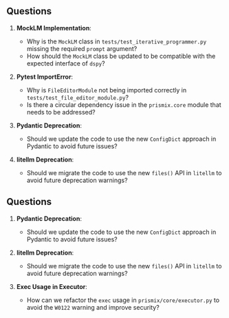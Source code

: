 ## Questions

1. **MockLM Implementation**:
   - Why is the `MockLM` class in `tests/test_iterative_programmer.py` missing the required `prompt` argument?
   - How should the `MockLM` class be updated to be compatible with the expected interface of `dspy`?




2. **Pytest ImportError**:
   - Why is `FileEditorModule` not being imported correctly in `tests/test_file_editor_module.py`?
   - Is there a circular dependency issue in the `prismix.core` module that needs to be addressed?

3. **Pydantic Deprecation**:
   - Should we update the code to use the new `ConfigDict` approach in Pydantic to avoid future issues?

4. **litellm Deprecation**:
   - Should we migrate the code to use the new `files()` API in `litellm` to avoid future deprecation warnings?
## Questions

1. **Pydantic Deprecation**:
   - Should we update the code to use the new `ConfigDict` approach in Pydantic to avoid future issues?

2. **litellm Deprecation**:
   - Should we migrate the code to use the new `files()` API in `litellm` to avoid future deprecation warnings?

3. **Exec Usage in Executor**:
   - How can we refactor the `exec` usage in `prismix/core/executor.py` to avoid the `W0122` warning and improve security?
